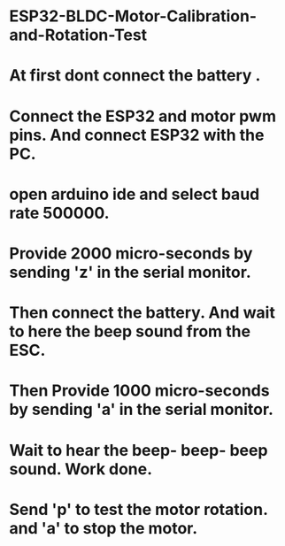 # ESP32-BLDC-Motor-Calibration-and-Rotation-Test
# At first dont connect the battery .
# Connect the ESP32 and motor pwm pins. And connect ESP32 with the PC.
# open arduino ide and select baud rate 500000.
# Provide 2000 micro-seconds by sending 'z' in the serial monitor.
# Then connect the battery. And wait to here the beep sound from the ESC. 
# Then Provide 1000 micro-seconds by sending 'a' in the serial monitor.
# Wait to hear the beep- beep- beep sound. Work done.
# Send 'p' to test the motor rotation. and 'a' to stop the motor.